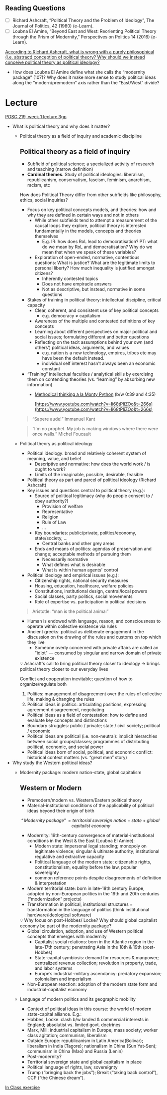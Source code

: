 ## Reading Questions

- [ ]  Richard Ashcraft, “Political Theory and the Problem of Ideology”, The Journal of Politics, 42 (1980) (e-Learn).
- [ ]  Loubna El Amine, “Beyond East and West: Reorienting Political Theory through the Prism of Modernity,” Perspectives on Politics 14 (2016) (e-Learn).

[According to Richard Ashcraft, what is wrong with a purely philosophical (i.e. abstract) conception of political theory? Why should we instead conceive political theory as political ideology?](Political%20%206683f/According%20%2029e85.md)

- How does Loubna El Amine define what she calls the “modernity package” (107)? Why does it make more sense to study political ideas along the “modern/premodern” axis rather than the “East/West” divide?

# Lecture

[POSC 219, week 1 lecture.3gp](Political%20%206683f/POSC_219_week_1_lecture.3gp)

- What is political theory and why does it matter?
    - Political theory as a field of inquiry and academic discipline
        
        ## Political theory as a field of inquiry
        
        - Subfield of political science; a specialized activity of research and teaching  (narrow definition)
        - **Cardinal themes.** Study of political ideologies: liberalism, republicanism, conservatism, fascism, feminism, anarchism, racism, etc
        
        How does Political Theory differ from other subfields like philosophy, ethics, social inquiries?
        
        - Focus on key political concepts models, and theories: how and why they are defined in certain ways and not in others
            - While other subfields tend to attempt a measurement of the causal loops they explore, political theory is interested fundamentally in the models, concepts and theories themselves
                - E.g. IR: how does RoL lead to democratisation? PT: what do we mean by RoL and democratisation? Why do we mean that when we speak of these variables?
            - Exploration of open-ended, normative, contentious questions: What is justice? What are the legitimate limits to personal liberty? How much inequality is justified amongst citizens?
                - Inherently contested topics
                - Does not have empiracle answers
                - Not as descriptive, but instead, normative in some questions
        - Stakes of training in political theory: intellectual discipline, critical capacity
            - Clear, coherent, and consistent use of key political concepts
                - e.g. democracy ≠ capitalism
            - Awareness of the multiple and contested definitions of key concepts
            - Learning about different perspectives on major political and social issues; formulating different and better questions
            - Reflecting on the tacit assumptions behind your own (and others’) political ideas, arguments, and values
                - e.g. nation is a new technology, empires, tribes etc may have been the default instead.
                - individual self interest hasn't always been an economic constant
        - “Training” intellectual faculties / analytical skills by exercising them on contending theories (vs. “learning” by absorbing new information)
            - [Methodical thinking a la Monty Python](https://www.youtube.com/watch?v=Ii68tPIiZOo&t=266s) (b/w 0:39 and 4:35)
                
                [https://www.youtube.com/watch?v=Ii68tPIiZOo&t=266s](https://www.youtube.com/watch?v=Ii68tPIiZOo&t=266s)
                
        
        > “Sapere aude!” Immanuel Kant
        > 
        
        > “I'm no prophet. My job is making windows where there were once walls.” Michel Foucault
        > 
    - Political theory as political ideology
        - Political ideology: broad and relatively coherent system of meaning, value, and belief
            - Descriptive and normative: how does the world work / is ought to work?
            - Limits of the imaginable, possible, desirable, feasible
        - Political theory as part and parcel of political ideology (Richard Ashcraft)
        - Key issues and questions central to political theory (e.g.):
            - Source of political legitimacy (why do people consent to / obey authority?)
                - Provision of welfare
                - Representative
                - Religion
                - Rule of Law
                - ...
            - Key boundaries: public/private, politics/economy, state/society, …
                - Central banks and other grey areas
            - Ends and means of politics: agendas of preservation and change; acceptable methods of pursuing them
                - Necessarily normative
                - What defines what is desirable
                - What is within human agents' control
        - Political ideology and empirical issues (e.g.):
            - Citizenship rights, national security measures
            - Housing, education, healthcare, welfare policies
            - Constitutions, institutional design, central/local powers
            - Social classes, party politics, social movements
            - Role of expertise vs. participation in political decisions
        
        > Aristotle: “man is the political animal”
        > 
        - Human is endowed with language, reason, and consciousness to operate within collective existence via rules
        - Ancient greeks: political as deliberate engagement in the discussion on the drawing of the rules and customs on top which they live
            - Someone overly concerned with private affairs are called an "idiot" — consumed by singular and narrow domain of private existence
        
        <aside>
        💡 Ashcraft's call to bring political theory closer to ideology → brings political theory closer to our everyday lives
        
        </aside>
        
        Conflict and cooperation inevitable; question of how to organize/regulate both 
        
        1. Politics: management of disagreement over the rules of collective life, making & changing the rules
        2. Political ideas in politics: articulating positions, expressing agreement disagreement, negotiating
        - Political ideas as a field of contestation: how to define and evaluate key concepts and distinctions
        - Boundary struggles: public / private; state / civil society; political / economic
        - Political ideas are political (i.e. non-neutral): implicit hierarchies between social groups/classes; programmes of
        distributing political, economic, and social power
        - Political ideas born of social, political, and economic conflict: historical context matters (vs. “great men” story)
- Why study the Western political ideas?
    - Modernity package: modern nation-state, global capitalism
        
        ## Western or Modern
        
        - Premodern/modern vs. Western/Eastern political theory
        - Material-institutional conditions of the applicability of political ideas beyond their origin of birth
        
        $$
        “Modernity\;package” = territorial\; sovereign\; nation-state + global \;capitalist \;economy
        $$
        
        - Modernity: 19th-century convergence of material-institutional conditions in the West & the East (Loubna El Amine):
            - Modern state: impersonal legal standing; monopoly on legitimate violence; singular & ultimate authority; institutional regulative and extractive capacity
            - Political language of the modern state: citizenship rights, constitutionalism, equality before the law, popular sovereignty
            - common reference points despite disagreements of definition & interpretation
        - Modern territorial state: born in late-18th century Europe, adopted by non-European polities in the 19th and 20th centuries (“modernization” projects)
        - Transformation in political, institutional structures = transformation in the language of politics (think institutional hardware/ideological software)
        
        <aside>
        💡 Why focus on post-Hobbes/ Locke? Why should global capitalist economy be part of the modernity package?
        
        </aside>
        
        - Global circulation, adoption, and use of Western political concepts that emerges with modernity
            - Capitalist social relations: born in the Atlantic region in the late-17th century; penetrating Asia in the 18th & 19th (post-Hobbes)
            - State-capital symbiosis: demand for resources & manpower; centralized revenue collection; revolution in property, trade, and labor systems
            - Europe’s industrial-military ascendancy: predatory expansion; colonialism and imperialism
        - Non-European reaction: adoption of the modern state form and industrial-capitalist economy
    - Language of modern politics and its geographic mobility
        - Context of political ideas in this course: the world of modern state-capital alliance. E.g.:
        - Hobbes, Locke: clash b/w landed & commercial interests in England; absolutist vs. limited govt. doctrines
        - Marx, Mill: industrial capitalism in Europe; mass society; worker class agitation; communism, liberalism
        - Outside Europe: republicanism in Latin America(Bolivar); liberalism in India (Tagore); nationalism in China (Sun Yat-Sen); communism in China (Mao) and Russia (Lenin)
        - Post-modernity?
        - Territorial sovereign state and global capitalism in place
        - Political language of rights, law, sovereignty
        - Trump (“bringing back the jobs”); Brexit (“taking back control”), CCP (“the Chinese dream”).

[In Class exercise](Political%20%206683f/In%20Class%20e%2044f1c.md)